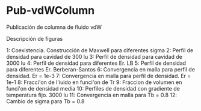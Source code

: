 # Pub-vdWColumn
Publicación de columna de fluido vdW


Descripción de figuras

1: Coexistencia. Construcción de Maxwell para diferentes sigma
2: Perfil de densidad para cavidad de 300 lu
3: Perfil de densidad para cavidad de 3000 lu
4: Perfil de densidad para diferentes Er. LB
5: Perfil de densidad para diferentes Er. Berberan-Santos
6: Convergencia en malla para perfil de densidad. Er = 1e-3
7: Convergencia en malla para perfil de densidad. Er = 1e-1
8: Fracci\'on de l\'iuido en funci\'on de Tr
9: Fraccion de volumen en funci\'on de densidad media
10: Perfiles de densidad con gradiente de temperatura fijo. 3000 lu
11: Convergencia en malla para Tb = 0.8
12: Cambio de sigma para Tb = 0.8